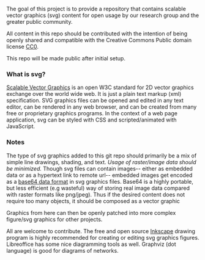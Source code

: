 The goal of this project is to provide a repository that contains scalable vector graphics (svg) content for open usage by our research group and the greater public community.

All content in this repo should be contributed with the intention of being openly shared and compatible with the Creative Commons Public domain license [CC0](https://creativecommons.org/share-your-work/public-domain/cc0/).

This repo will be made public after initial setup.

### What is svg?

[Scalable Vector Graphics](https://en.wikipedia.org/wiki/Scalable_Vector_Graphics) is an open W3C standard for 2D vector graphics exchange over the world wide web. It is just a plain text markup (xml) specification. SVG graphics files can be opened and edited in any text editor, can be rendered in any web browser, and can be created from many free or proprietary graphics programs. In the context of a web page application, svg can be styled with CSS and scripted/animated with JavaScript.


### Notes

The type of svg graphics added to this git repo should primarily be a mix of simple line drawings, shading, and text. *Usage of raster/image data should be minimized.* Though svg files can contain images-- either as embedded data or as a hypertext link to remote url-- embedded images get encoded as a [base64 data format](https://developer.mozilla.org/en-US/docs/Web/HTTP/Basics_of_HTTP/Data_URIs) in svg graphics files. Base64 is a highly portable, but less efficient (e.g wasteful) way of storing real image data compared with raster formats like png/jpeg). Thus if the desired content does not require too many objects, it should be composed as a vector graphic

Graphics from here can then be openly patched into more complex figure/svg graphics for other projects.

All are welcome to contribute. The free and open source [Inkscape](https://inkscape.org) drawing program is highly recommended for creating or editing svg graphics figures. Libreoffice has some nice diagramming tools as well. Graphviz (dot language) is good for diagrams of networks.

<!-- Recommended workflow is to clone this repo locally, then make a working branch for yourself separate from the master branch while working on collaborative changes or adding new content. Then merge the changes with master. -->
